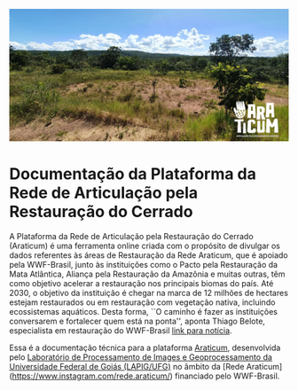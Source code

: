 
![Cerrado DPAT](imgs/logos/araticum_banner.jpeg)

# Documentação da  Plataforma da Rede de Articulação pela Restauração do Cerrado

A Plataforma da Rede de Articulação pela Restauração do Cerrado (Araticum) é uma ferramenta online criada com o propósito de divulgar os dados referentes às áreas de Restauração da Rede Araticum, que é apoiado pela WWF-Brasil, junto às instituições como o Pacto pela Restauração da Mata Atlântica, Aliança pela Restauração da Amazônia e muitas outras, têm como objetivo acelerar a restauração nos principais biomas do país. Até 2030, o objetivo da instituição é chegar na marca de 12 milhões de hectares estejam restaurados ou em restauração com vegetação nativa, incluindo ecossistemas aquáticos. Desta forma,  ``O caminho é fazer as instituições conversarem e fortalecer quem está na ponta'', aponta Thiago Belote, especialista em restauração do WWF-Brasil [link para notícia](https://www.p22on.com.br/2021/06/01/conexoes-em-rede/).

Essa é a documentação técnica para a plataforma [Araticum](https://araticum.lapig.iesa.ufg.br/), desenvolvida pelo [Laboratório de Processamento de Images e Geoprocessamento da Universidade Federal de Goiás (LAPIG/UFG)](http://www.lapig.iesa.ufg.br) no âmbito da [Rede Araticum] (https://www.instagram.com/rede.araticum/) financiado pelo WWF-Brasil.
